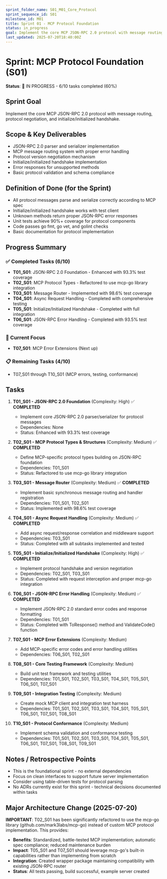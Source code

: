 ```yaml
---
sprint_folder_name: S01_M01_Core_Protocol
sprint_sequence_id: S01
milestone_id: M01
title: Sprint 01 - MCP Protocol Foundation
status: in_progress
goal: Implement the core MCP JSON-RPC 2.0 protocol with message routing, protocol negotiation, and initialize/initialized handshake.
last_updated: 2025-07-20T18:40:00Z
---
```


# Sprint: MCP Protocol Foundation (S01)

**Status**: 🚧 IN PROGRESS - 6/10 tasks completed (60%)

## Sprint Goal
Implement the core MCP JSON-RPC 2.0 protocol with message routing, protocol negotiation, and initialize/initialized handshake.

## Scope & Key Deliverables
- JSON-RPC 2.0 parser and serializer implementation
- MCP message routing system with proper error handling
- Protocol version negotiation mechanism
- Initialize/initialized handshake implementation
- Error responses for unsupported methods
- Basic protocol validation and schema compliance

## Definition of Done (for the Sprint)
- All protocol messages parse and serialize correctly according to MCP spec
- Initialize/initialized handshake works with test client
- Unknown methods return proper JSON-RPC error responses
- Unit tests achieve 90%+ coverage for protocol components
- Code passes go fmt, go vet, and golint checks
- Basic documentation for protocol implementation

## Progress Summary

### ✅ Completed Tasks (6/10)
- **T01_S01**: JSON-RPC 2.0 Foundation - Enhanced with 93.3% test coverage
- **T02_S01**: MCP Protocol Types - Refactored to use mcp-go library integration
- **T03_S01**: Message Router - Implemented with 98.6% test coverage
- **T04_S01**: Async Request Handling - Completed with comprehensive testing
- **T05_S01**: Initialize/Initialized Handshake - Completed with full integration
- **T06_S01**: JSON-RPC Error Handling - Completed with 93.5% test coverage

### 🚧 Current Focus
- **T07_S01**: MCP Error Extensions (Next up)

### 📋 Remaining Tasks (4/10)
- T07_S01 through T10_S01 (MCP errors, testing, conformance)

## Tasks
1. **T01_S01 - JSON-RPC 2.0 Foundation** (Complexity: High) ✅ **COMPLETED**
   - Implement core JSON-RPC 2.0 parser/serializer for protocol messages
   - Dependencies: None
   - Status: Enhanced with 93.3% test coverage

2. **T02_S01 - MCP Protocol Types & Structures** (Complexity: Medium) ✅ **COMPLETED**
   - Define MCP-specific protocol types building on JSON-RPC foundation
   - Dependencies: T01_S01
   - Status: Refactored to use mcp-go library integration

3. **T03_S01 - Message Router** (Complexity: Medium) ✅ **COMPLETED**
   - Implement basic synchronous message routing and handler registration
   - Dependencies: T01_S01, T02_S01
   - Status: Implemented with 98.6% test coverage

4. **T04_S01 - Async Request Handling** (Complexity: Medium) ✅ **COMPLETED**
   - Add async request/response correlation and middleware support
   - Dependencies: T03_S01
   - Status: Completed with all subtasks implemented and tested

5. **T05_S01 - Initialize/Initialized Handshake** (Complexity: High) ✅ **COMPLETED**
   - Implement protocol handshake and version negotiation
   - Dependencies: T02_S01, T03_S01
   - Status: Completed with request interception and proper mcp-go integration

6. **T06_S01 - JSON-RPC Error Handling** (Complexity: Medium) ✅ **COMPLETED**
   - Implement JSON-RPC 2.0 standard error codes and response formatting
   - Dependencies: T01_S01
   - Status: Completed with ToResponse() method and ValidateCode() function

7. **T07_S01 - MCP Error Extensions** (Complexity: Medium)
   - Add MCP-specific error codes and error handling utilities
   - Dependencies: T06_S01, T02_S01

8. **T08_S01 - Core Testing Framework** (Complexity: Medium)
   - Build unit test framework and testing utilities
   - Dependencies: T01_S01, T02_S01, T03_S01, T04_S01, T05_S01, T06_S01, T07_S01

9. **T09_S01 - Integration Testing** (Complexity: Medium)
   - Create mock MCP client and integration test harness
   - Dependencies: T01_S01, T02_S01, T03_S01, T04_S01, T05_S01, T06_S01, T07_S01, T08_S01

10. **T10_S01 - Protocol Conformance** (Complexity: Medium)
    - Implement schema validation and conformance testing
    - Dependencies: T01_S01, T02_S01, T03_S01, T04_S01, T05_S01, T06_S01, T07_S01, T08_S01, T09_S01

## Notes / Retrospective Points
- This is the foundational sprint - no external dependencies
- Focus on clean interfaces to support future server implementation
- Consider using table-driven tests for protocol parsing
- No ADRs currently exist for this sprint - technical decisions documented within tasks

## Major Architecture Change (2025-07-20)
**IMPORTANT**: T02_S01 has been significantly refactored to use the mcp-go library (github.com/mark3labs/mcp-go) instead of custom MCP protocol implementation. This provides:

- **Benefits**: Standardized, battle-tested MCP implementation; automatic spec compliance; reduced maintenance burden
- **Impact**: T05_S01 and T07_S01 should leverage mcp-go's built-in capabilities rather than implementing from scratch
- **Integration**: Created wrapper package maintaining compatibility with existing JSON-RPC router
- **Status**: All tests passing, build successful, example server created